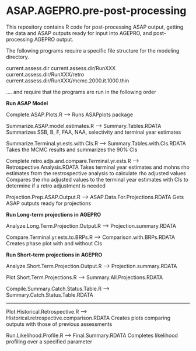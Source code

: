 # ASAP.AGEPRO.pre-post-processing

This repository contains R code for post-processing ASAP output, getting the data and ASAP outputs ready for input into AGEPRO, and post-processing AGEPRO output.


The following programs require a specific file structure for the modeling directory.

current.assess.dir
current.assess.dir/RunXXX
current.assess.dir/RunXXX/retro
current.assess.dir/RunXXX/mcmc.2000.it.1000.thin

.... and require that the programs are run in the following order


**Run ASAP Model**

Complete.ASAP.Plots.R
   --> Runs ASAPplots package

Summarize.ASAP.model.estimates.R 
   --> Summary.Tables.RDATA
   Summarizes SSB, B, F, FAA, NAA, selectivity and terminal year estimates

Summarize.Terminal.yr.ests.with.CIs.R 
   --> Summary.Tables.with.CIs.RDATA
   Takes the MCMC results and summarizes the 90% CIs

Complete.retro.adjs.and.compare.Terminal.yr.ests.R 
   --> Retrospective.Analysis.RDATA
   Takes terminal year estimates and mohns rho estimates from the restrospective analysis to calculate rho adjusted values
   Compares the rho adjusted values to the terminal year estimates with CIs to determine if a retro adjustment is needed

Projection.Prep.ASAP.Output.R
   --> ASAP.Data.For.Projections.RDATA
   Gets ASAP outputs ready for projections

**Run Long-term projections in AGEPRO**

Analyze.Long.Term.Projection.Output.R
   --> Projection.summary.RDATA

Compare.Terminal.yr.ests.to.BRPs.R
   --> Comparison.with.BRPs.RDATA
   Creates phase plot with and without CIs

**Run Short-term projections in AGEPRO**

Analyze.Short.Term.Projection.Output.R
   --> Projection.summary.RDATA

Plot.Short.Term.Projections.R
   --> Summary.All.Projections.RDATA

Compile.Summary.Catch.Status.Table.R
   --> Summary.Catch.Status.Table.RDATA


-------------------------


Plot.Historical.Retrospective.R
   --> Historical.retrospective.comparison.RDATA
   Creates plots comparing outputs with those of previous assessments

Run.Likelihood.Profile.R
   --> Final.Summary.RDATA
   Completes likelihood profiling over a specified parameter
